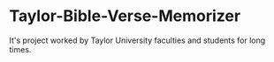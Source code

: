 Taylor-Bible-Verse-Memorizer
============================

It's project worked by Taylor University faculties and students for long times.
